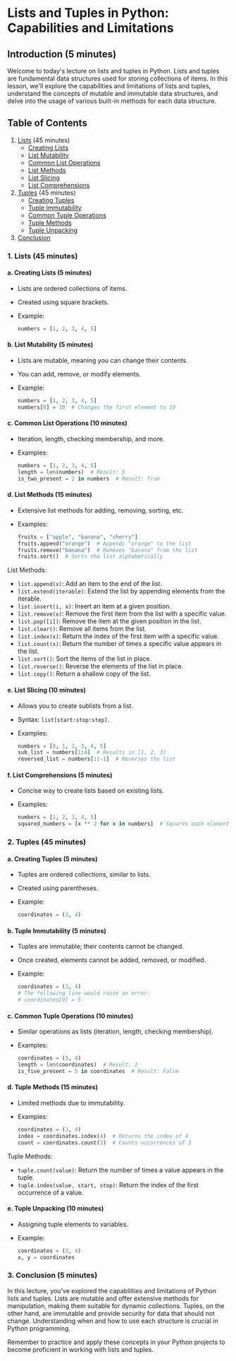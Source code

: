 # Lists and Tuples in Python: Capabilities and Limitations

## Introduction (5 minutes)

Welcome to today's lecture on lists and tuples in Python. Lists and tuples are fundamental data structures used for storing collections of items. In this lesson, we'll explore the capabilities and limitations of lists and tuples, understand the concepts of mutable and immutable data structures, and delve into the usage of various built-in methods for each data structure.

## Table of Contents

1. [Lists](#1-lists-45-minutes) (45 minutes)
   - [Creating Lists](#a-creating-lists-5-minutes)
   - [List Mutability](#b-list-mutability-5-minutes)
   - [Common List Operations](#c-common-list-operations-10-minutes)
   - [List Methods](#d-list-methods-15-minutes)
   - [List Slicing](#e-list-slicing-10-minutes)
   - [List Comprehensions](#f-list-comprehensions-5-minutes)
2. [Tuples](#2-tuples-45-minutes) (45 minutes)
   - [Creating Tuples](#a-creating-tuples-5-minutes)
   - [Tuple Immutability](#b-tuple-immutability-5-minutes)
   - [Common Tuple Operations](#c-common-tuple-operations-10-minutes)
   - [Tuple Methods](#d-tuple-methods-15-minutes)
   - [Tuple Unpacking](#e-tuple-unpacking-10-minutes)
3. [Conclusion](#3-conclusion-5-minutes)

### 1. Lists (45 minutes)

#### a. Creating Lists (5 minutes)

- Lists are ordered collections of items.
- Created using square brackets.
- Example:

  ```python
  numbers = [1, 2, 3, 4, 5]
  ```

#### b. List Mutability (5 minutes)

- Lists are mutable, meaning you can change their contents.
- You can add, remove, or modify elements.
- Example:

  ```python
  numbers = [1, 2, 3, 4, 5]
  numbers[0] = 10  # Changes the first element to 10
  ```

#### c. Common List Operations (10 minutes)

- Iteration, length, checking membership, and more.
- Examples:

  ```python
  numbers = [1, 2, 3, 4, 5]
  length = len(numbers)  # Result: 5
  is_two_present = 2 in numbers  # Result: True
  ```

#### d. List Methods (15 minutes)

- Extensive list methods for adding, removing, sorting, etc.
- Examples:

  ```python
  fruits = ["apple", "banana", "cherry"]
  fruits.append("orange")  # Appends "orange" to the list
  fruits.remove("banana")  # Removes "banana" from the list
  fruits.sort()  # Sorts the list alphabetically
  ```
  
List Methods:

- `list.append(x)`: Add an item to the end of the list.
- `list.extend(iterable)`: Extend the list by appending elements from the iterable.
- `list.insert(i, x)`: Insert an item at a given position.
- `list.remove(x)`: Remove the first item from the list with a specific value.
- `list.pop([i])`: Remove the item at the given position in the list.
- `list.clear()`: Remove all items from the list.
- `list.index(x)`: Return the index of the first item with a specific value.
- `list.count(x)`: Return the number of times a specific value appears in the list.
- `list.sort()`: Sort the items of the list in place.
- `list.reverse()`: Reverse the elements of the list in place.
- `list.copy()`: Return a shallow copy of the list.

#### e. List Slicing (10 minutes)

- Allows you to create sublists from a list.
- Syntax: `list[start:stop:step]`.
- Examples:

  ```python
  numbers = [0, 1, 2, 3, 4, 5]
  sub_list = numbers[1:4]  # Results in [1, 2, 3]
  reversed_list = numbers[::-1]  # Reverses the list
  ```

#### f. List Comprehensions (5 minutes)

- Concise way to create lists based on existing lists.
- Examples:

  ```python
  numbers = [1, 2, 3, 4, 5]
  squared_numbers = [x ** 2 for x in numbers]  # Squares each element
  ```

### 2. Tuples (45 minutes)

#### a. Creating Tuples (5 minutes)

- Tuples are ordered collections, similar to lists.
- Created using parentheses.
- Example:

  ```python
  coordinates = (3, 4)
  ```

#### b. Tuple Immutability (5 minutes)

- Tuples are immutable; their contents cannot be changed.
- Once created, elements cannot be added, removed, or modified.
- Example:

  ```python
  coordinates = (3, 4)
  # The following line would raise an error:
  # coordinates[0] = 5
  ```

#### c. Common Tuple Operations (10 minutes)

- Similar operations as lists (iteration, length, checking membership).
- Examples:

  ```python
  coordinates = (3, 4)
  length = len(coordinates)  # Result: 2
  is_five_present = 5 in coordinates  # Result: False
  ```

#### d. Tuple Methods (15 minutes)

- Limited methods due to immutability.
- Examples:

  ```python
  coordinates = (3, 4)
  index = coordinates.index(4)  # Returns the index of 4
  count = coordinates.count(3)  # Counts occurrences of 3
  ```
  
Tuple Methods:

- `tuple.count(value)`: Return the number of times a value appears in the tuple.
- `tuple.index(value, start, stop)`: Return the index of the first occurrence of a value.

#### e. Tuple Unpacking (10 minutes)

- Assigning tuple elements to variables.
- Example:

  ```python
  coordinates = (3, 4)
  x, y = coordinates
  ```

### 3. Conclusion (5 minutes)

In this lecture, you've explored the capabilities and limitations of Python lists and tuples. Lists are mutable and offer extensive methods for manipulation, making them suitable for dynamic collections. Tuples, on the other hand, are immutable and provide security for data that should not change. Understanding when and how to use each structure is crucial in Python programming.

Remember to practice and apply these concepts in your Python projects to become proficient in working with lists and tuples.
